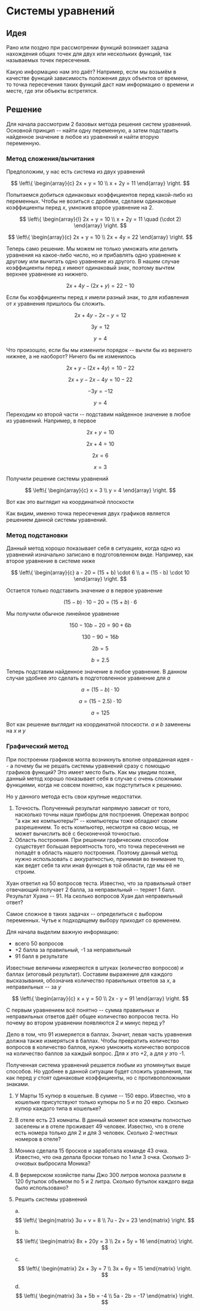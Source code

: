 # Системы уравнений

## Идея

Рано или поздно при рассмотрении функций возникает задача нахождения общих точек для двух или нескольких функций, так называемых точек пересечения.

Какую информацию нам это даёт? Например, если мы возьмём в качестве функций зависимость положения двух объектов от времени, то точка пересечения таких функций даст нам информацию о времени и месте, где эти объекты встретятся.

<!-- Для нахождения точек пересечения двух функций, их достаточно приравнять друг другу, или, если быть точнее, необходимо решить систему уравнений, составленных из этих функций.

Допустим, у нас есть две функции

$$
\left\{
\begin{matrix}
f_1(x) = 3x + 2 \\
f_2(x) = -x + 8
\end{matrix}
\right.
$$

Тогда $x$-координата точки пересечения может быть найдена как решение следующего уравнения

$$3x + 2 = -x + 8$$
$$4x = 6$$
$$x = 1.5$$

<GraphDesmos link="ig2cbesife" /> -->

<!-- ## Решение уравнений

В функциональном анализе важным частным случаем является нахождения точек пересечения с осью $X$. Данная задача также называется решением (или нахождением корней) уравнения, соответствующего функции.

Чтобы найти $x$-координату точки пересечения с осью $X$ для функции

$$f(x) = 3x + 2$$

достаточно приравнять её правую часть к нулю и решить получившееся уравнение

$$3x + 2 = 0$$

Две линии могут пересечься либо в одной точке, либо в бесконечном количестве точек (если прямые совпадают). Второй случай нам не слишком интересен, поэтому мы будем считать, что в общем случае у линейной функции есть только один корень. -->

## Решение

Для начала рассмотрим 2 базовых метода решения систем уравнений. Основной принцип -- найти одну переменную, а затем подставить найденное значение в любое из уравнений и найти вторую переменную.

### Метод сложения/вычитания

Предположим, у нас есть система из двух уравнений

$$
\left\{
\begin{array}{c}
2x + y = 10 \\
x + 2y = 11
\end{array}
\right.
$$

Попытаемся добиться одинаковых коэффициентов перед какой-либо из переменных. Чтобы не возиться с дробями, сделаем одинаковые коэффициенты перед $x$, умножив второе уравнение на 2.

$$
\left\{
\begin{array}{l}
2x + y = 10 \\
x + 2y = 11 \quad (\cdot 2)
\end{array}
\right.
$$

$$
\left\{
\begin{array}{c}
2x + y = 10 \\
2x + 4y = 22
\end{array}
\right.
$$

Теперь само решение. Мы можем не только умножать или делить уравнения на какое-либо число, но и прибавлять одно уравнение к другому или вычитать одно уравнение из другого. В нашем случае коэффициенты перед $x$ имеют одинаковый знак, поэтому вычтем верхнее уравнение из нижнего.

$$2x + 4y - (2x + y) = 22 - 10$$

Если бы коэффициенты перед $x$ имели разный знак, то для избавления от $x$ уравнения пришлось бы сложить.

$$2x + 4y - 2x - y = 12$$

$$3y = 12$$

$$y = 4$$

Что произошло, если бы мы изменили порядок -- вычли бы из верхнего нижнее, а не наоборот? Ничего бы не изменилось

$$2x + y - (2x + 4y) = 10 - 22$$

$$2x + y - 2x - 4y = 10 - 22$$

$$-3y = -12$$

$$y = 4$$

Переходим ко второй части -- подставим найденное значение в любое из уравнений. Например, в первое

$$2x + y = 10$$

$$2x + 4 = 10$$

$$2x = 6$$

$$x = 3$$

Получили решение системы уравнений

$$
\left\{
\begin{array}{c}
x = 3 \\
y = 4
\end{array}
\right.
$$

Вот как это выглядит на координатной плоскости

<GraphDesmos link="ny16rgp6pz" />

Как видим, именно точка пересечения двух графиков является решением данной системы уравнений.

### Метод подстановки

Данный метод хорошо показывает себя в ситуациях, когда одно из уравнений изначально записано в подготовленном виде. Например, как второе уравнение в системе ниже

$$
\left\{
\begin{array}{c}
a - 20 = (15 + b) \cdot 6 \\
a = (15 - b) \cdot 10
\end{array}
\right.
$$

Остается только подставить значение $a$ в первое уравнение

$$(15 - b) \cdot 10 - 20 = (15 + b) \cdot 6$$

Мы получили обычное линейное уравнение

$$150 - 10b - 20 = 90 + 6b$$

$$130 - 90 = 16b$$

$$2b = 5$$

$$b = 2.5$$

Теперь подставим найденное значение в любое уравнение. В данном случае удобнее это сделать в подготовленное уравнение для $a$

$$a = (15 - b) \cdot 10$$

$$a = (15 - 2.5) \cdot 10$$

$$a = 125$$

Вот как решение выглядит на координатной плоскости. $a$ и $b$ заменены на $x$ и $y$

<GraphDesmos link="oq5wghuxfo" />

### Графический метод

При построении графиков могла возникнуть вполне оправданная идея -- а почему бы не решать системы уравнений сразу с помощью графиков функций? Это имеет место быть. Как мы увидим позже, данный метод хорошо показывает себя в случае с очень сложными функциями, когда не совсем понятно, как подступиться к решению.

Но у данного метода есть свои крупные недостатки.

1. Точность. Полученный результат напрямую зависит от того, насколько точны наши приборы для построения. Опережая вопрос "а как же компьютеры?" -- компьютеры тоже обладают своим разрешением. То есть компьютер, несмотря на свою мощь, не может вычислить всё с бесконечной точностью.
2. Область построения. При решении графическим способом существует большая вероятность того, что точка пересечения не попадёт в область нашего построения. Поэтому данный метод нужно использовать с аккуратностью, принимая во внимание то, как ведет себя та или иная функция в той области, где мы её не строим.

<Block type="example">

Хуан ответил на 50 вопросов теста. Известно, что за правильный ответ отвечающий получает 2 балла, за неправильный -- теряет 1 балл. Результат Хуана -- 91. На сколько вопросов Хуан дал неправильный ответ?

Самое сложное в таких задачах -- определиться с выбором переменных. Чутье к подходящему выбору приходит со временем.

Для начала выделим важную информацию:

- всего 50 вопросов
- +2 балла за правильный, -1 за неправильный
- 91 балл в результате

Известные величины измеряются в штуках (количество вопросов) и баллах (итоговый результат). Составим выражение для каждого высказывания, обозначив количество правильных ответов за $x$, а неправильных -- за $y$

$$
\left\{
\begin{array}{c}
x + y = 50 \\
2x - y = 91
\end{array}
\right.
$$

С первым уравнением всё понятно -- сумма правильных и неправильных ответов даёт общее количество вопросов теста. Но почему во втором уравнении появляются 2 и минус перед $y$?

Дело в том, что 91 измеряется в баллах. Значит, левая часть уравнения должна также измеряться в баллах. Чтобы превратить количество вопросов в количество баллов, нужно умножить количество вопросов на количество баллов за каждый вопрос. Для $x$ это +2, а для $y$ это -1.

Полученная система уравнений решается любым из упомянутых выше способов. Но удобнее в данной ситуации будет сложить уравнения, так как перед $y$ стоят одинаковые коэффициенты, но с противоположными знаками.

</Block>
 
<Block type="tasks">

1. У Марты 15 купюр в кошельке. В сумме -- 150 евро. Известно, что в кошельке присутствуют только купюры по 5 и по 20 евро. Сколько купюр каждого типа в кошельке?

2. В отеле есть 23 комнаты. В данный момент все комнаты полностью заселены и в отеле проживает 49 человек. Известно, что в отеле есть номера только для 2 и для 3 человек. Сколько 2-местных номеров в отеле?

3. Моника сделала 15 бросков и заработала команде 43 очка. Известно, что она делала броски только по 1 или 3 очка. Сколько 3-очковых выбросила Моника?

4. В фермерском хозяйстве папы Джо 300 литров молока разлили в 120 бутылок объемом по 5 и 2 литра. Сколько бутылок каждого вида было использовано?

5. Решить системы уравнений

    a.
    $$
    \left\{
    \begin{matrix}
    3u + v = 8 \\
    7u - 2v = 23
    \end{matrix}
    \right.
    $$

    b.
    $$
    \left\{
    \begin{matrix}
    8x + 20y = 3 \\
    2x + 5y = 16
    \end{matrix}
    \right.
    $$

    c.
    $$
    \left\{
    \begin{matrix}
    2x + 3y = 7 \\
    3x + 6y = 15
    \end{matrix}
    \right.
    $$

    d.
    $$
    \left\{
    \begin{matrix}
    3a + 5b = -4 \\
    5a - 2b = -17
    \end{matrix}
    \right.
    $$

</Block>